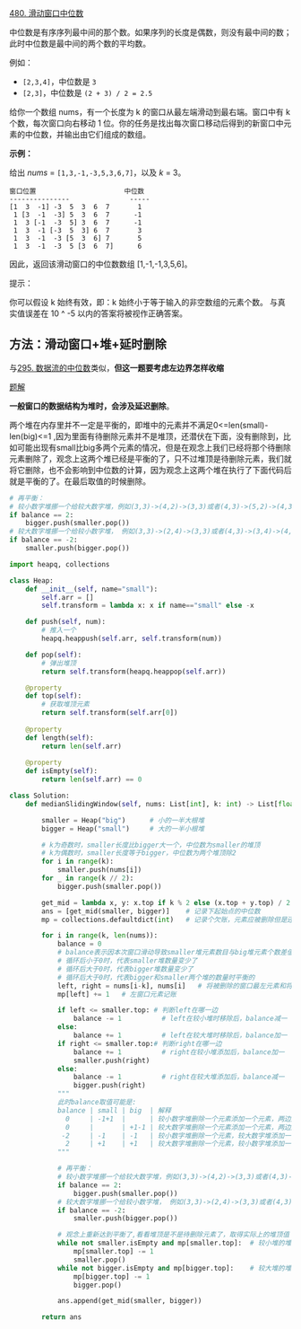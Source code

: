 [480. 滑动窗口中位数](https://leetcode-cn.com/problems/sliding-window-median/)

中位数是有序序列最中间的那个数。如果序列的长度是偶数，则没有最中间的数；此时中位数是最中间的两个数的平均数。

例如：

- `[2,3,4]`，中位数是 `3`
- `[2,3]`，中位数是 `(2 + 3) / 2 = 2.5`

给你一个数组 nums，有一个长度为 k 的窗口从最左端滑动到最右端。窗口中有 k 个数，每次窗口向右移动 1 位。你的任务是找出每次窗口移动后得到的新窗口中元素的中位数，并输出由它们组成的数组。

**示例：**

给出 *nums* = `[1,3,-1,-3,5,3,6,7]`，以及 *k* = 3。

```
窗口位置                      中位数
---------------               -----
[1  3  -1] -3  5  3  6  7       1
 1 [3  -1  -3] 5  3  6  7      -1
 1  3 [-1  -3  5] 3  6  7      -1
 1  3  -1 [-3  5  3] 6  7       3
 1  3  -1  -3 [5  3  6] 7       5
 1  3  -1  -3  5 [3  6  7]      6
```

因此，返回该滑动窗口的中位数数组 [1,-1,-1,3,5,6]。

 提示：

你可以假设 k 始终有效，即：k 始终小于等于输入的非空数组的元素个数。
与真实值误差在 10 ^ -5 以内的答案将被视作正确答案。





## 方法：滑动窗口+堆+延时删除

与[295. 数据流的中位数](https://leetcode-cn.com/problems/find-median-from-data-stream/)类似，**但这一题要考虑左边界怎样收缩**

[题解](https://leetcode-cn.com/problems/sliding-window-median/solution/feng-xian-dui-chong-shuang-dui-dui-ding-hq1dt/)

**一般窗口的数据结构为堆时，会涉及延迟删除**。

两个堆在内存里并不一定是平衡的，即堆中的元素并不满足0<=len(small)-len(big)<=1 ,因为里面有待删除元素并不是堆顶，还潜伏在下面，没有删除到，比如可能出现有small比big多两个元素的情况，但是在观念上我们已经将那个待删除元素删除了，观念上这两个堆已经是平衡的了，只不过堆顶是待删除元素，我们就将它删除，也不会影响到中位数的计算，因为观念上这两个堆在执行了下面代码后就是平衡的了。在最后取值的时候删除。

```python
# 再平衡：
# 较小数字堆挪一个给较大数字堆，例如(3,3)->(4,2)->(3,3)或者(4,3)->(5,2)->(4,3)
if balance == 2:
    bigger.push(smaller.pop())
# 较大数字堆挪一个给较小数字堆， 例如(3,3)->(2,4)->(3,3)或者(4,3)->(3,4)->(4,3)
if balance == -2:
    smaller.push(bigger.pop())
```

```python
import heapq, collections

class Heap:
    def __init__(self, name="small"):
        self.arr = []
        self.transform = lambda x: x if name=="small" else -x

    def push(self, num):
        # 推入一个
        heapq.heappush(self.arr, self.transform(num))

    def pop(self):
        # 弹出堆顶
        return self.transform(heapq.heappop(self.arr))

    @property
    def top(self):
        # 获取堆顶元素
        return self.transform(self.arr[0])
    
    @property
    def length(self):
        return len(self.arr)
    
    @property
    def isEmpty(self):
        return len(self.arr) == 0

class Solution:
    def medianSlidingWindow(self, nums: List[int], k: int) -> List[float]:

        smaller = Heap("big")      # 小的一半大根堆
        bigger = Heap("small")     # 大的一半小根堆

        # k为奇数时，smaller长度比bigger大一个，中位数为smaller的堆顶
        # k为偶数时，smaller长度等于bigger，中位数为两个堆顶除2
        for i in range(k):
            smaller.push(nums[i])
        for _ in range(k // 2):
            bigger.push(smaller.pop())

        get_mid = lambda x, y: x.top if k % 2 else (x.top + y.top) / 2
        ans = [get_mid(smaller, bigger)]    # 记录下起始点的中位数
        mp = collections.defaultdict(int)   # 记录个欠账，元素应被删除但是还没删除

        for i in range(k, len(nums)):
            balance = 0
            # balance表示因本次窗口滑动导致smaller堆元素数目与big堆元素个数差值的增量
            # 循环后小于0时，代表smaller堆数量变少了
            # 循环后大于0时，代表bigger堆数量变少了
            # 循环后大于0时，代表bigger和smaller两个堆的数量时平衡的
            left, right = nums[i-k], nums[i]   # 将被删除的窗口最左元素和将被添加到窗口最右的元素
            mp[left] += 1   # 左窗口元素记账

            if left <= smaller.top: # 判断left在哪一边
                balance -= 1          # left在较小堆时移除后，balance减一
            else:
                balance += 1          # left在较大堆时移除后，balance加一
            if right <= smaller.top:# 判断right在哪一边
                balance += 1          # right在较小堆添加后，balance加一
                smaller.push(right)
            else:
                balance -= 1          # right在较大堆添加后，balance减一
                bigger.push(right)
            """
            此时balance取值可能是:
            balance | small | big  | 解释
              0     | -1+1  |      | 较小数字堆删除一个元素添加一个元素，两边还是平衡的
              0     |       | +1-1 | 较大数字堆删除一个元素添加一个元素，两边还是平衡的
             -2     | -1    | -1   | 较小数字堆删除一个元素，较大数字堆添加一个元素，失衡
              2     | +1    | +1   | 较大数字堆删除一个元素，较小数字堆添加一个元素，失衡
            """

            # 再平衡：
            # 较小数字堆挪一个给较大数字堆，例如(3,3)->(4,2)->(3,3)或者(4,3)->(5,2)->(4,3)
            if balance == 2:
                bigger.push(smaller.pop())
            # 较大数字堆挪一个给较小数字堆， 例如(3,3)->(2,4)->(3,3)或者(4,3)->(3,4)->(4,3)
            if balance == -2:
                smaller.push(bigger.pop())

            # 观念上重新达到平衡了,看看堆顶是不是待删除元素了，取得实际上的堆顶值
            while not smaller.isEmpty and mp[smaller.top]:  # 较小堆的堆顶有欠账
                mp[smaller.top] -= 1
                smaller.pop()
            while not bigger.isEmpty and mp[bigger.top]:    # 较大堆的堆顶有欠账
                mp[bigger.top] -= 1
                bigger.pop()

            ans.append(get_mid(smaller, bigger))

        return ans
```
